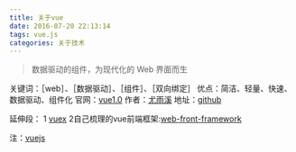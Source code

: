 ```yaml
---
title: 关于vue
date: 2016-07-20 22:13:14
tags: vue.js
categories: 关于技术
---
```


> 数据驱动的组件，为现代化的 Web 界面而生


关键词：［web］、［数据驱动］、［组件］、［双向绑定］
优点：简洁、轻量、快速、数据驱动、组件化
官网：[vue1.0](http://vuejs.org.cn)
作者：[尤雨溪](http://evanyou.me) 
地址：[github](https://github.com/vuejs/vue)

延伸段：
1 [vuex](http://vuex.vuejs.org/zh-cn/intro.html)
2自己梳理的vue前端框架:[web-front-framework](https://github.com/taosin/web-front-framework)

注：[vuejs](http://vuejs.org.cn)
